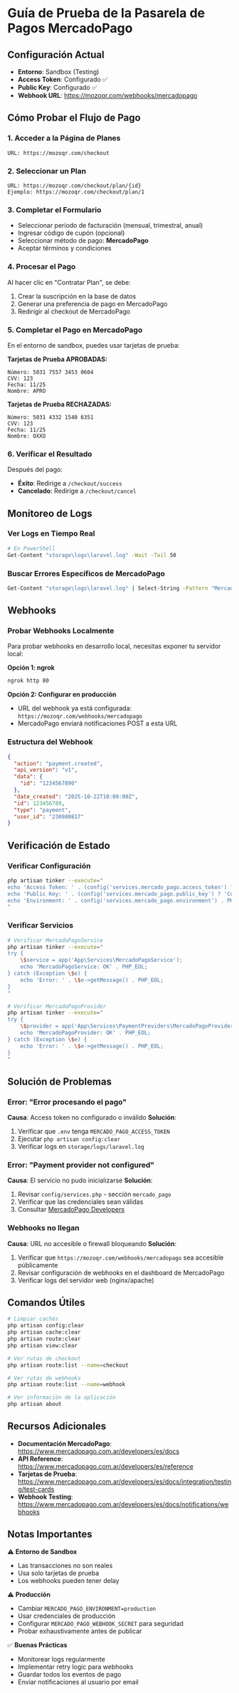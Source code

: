 # Guía de Prueba de la Pasarela de Pagos MercadoPago

## Configuración Actual
- **Entorno**: Sandbox (Testing)
- **Access Token**: Configurado ✅
- **Public Key**: Configurado ✅
- **Webhook URL**: https://mozoqr.com/webhooks/mercadopago

## Cómo Probar el Flujo de Pago

### 1. Acceder a la Página de Planes
```
URL: https://mozoqr.com/checkout
```

### 2. Seleccionar un Plan
```
URL: https://mozoqr.com/checkout/plan/{id}
Ejemplo: https://mozoqr.com/checkout/plan/1
```

### 3. Completar el Formulario
- Seleccionar periodo de facturación (mensual, trimestral, anual)
- Ingresar código de cupón (opcional)
- Seleccionar método de pago: **MercadoPago**
- Aceptar términos y condiciones

### 4. Procesar el Pago
Al hacer clic en "Contratar Plan", se debe:
1. Crear la suscripción en la base de datos
2. Generar una preferencia de pago en MercadoPago
3. Redirigir al checkout de MercadoPago

### 5. Completar el Pago en MercadoPago
En el entorno de sandbox, puedes usar tarjetas de prueba:

**Tarjetas de Prueba APROBADAS:**
```
Número: 5031 7557 3453 0604
CVV: 123
Fecha: 11/25
Nombre: APRO
```

**Tarjetas de Prueba RECHAZADAS:**
```
Número: 5031 4332 1540 6351
CVV: 123
Fecha: 11/25
Nombre: OXXO
```

### 6. Verificar el Resultado
Después del pago:
- **Éxito**: Redirige a `/checkout/success`
- **Cancelado**: Redirige a `/checkout/cancel`

## Monitoreo de Logs

### Ver Logs en Tiempo Real
```bash
# En PowerShell
Get-Content "storage\logs\laravel.log" -Wait -Tail 50
```

### Buscar Errores Específicos de MercadoPago
```bash
Get-Content "storage\logs\laravel.log" | Select-String -Pattern "MercadoPago|checkout" -Context 2,2
```

## Webhooks

### Probar Webhooks Localmente
Para probar webhooks en desarrollo local, necesitas exponer tu servidor local:

**Opción 1: ngrok**
```bash
ngrok http 80
```

**Opción 2: Configurar en producción**
- URL del webhook ya está configurada: `https://mozoqr.com/webhooks/mercadopago`
- MercadoPago enviará notificaciones POST a esta URL

### Estructura del Webhook
```json
{
  "action": "payment.created",
  "api_version": "v1",
  "data": {
    "id": "1234567890"
  },
  "date_created": "2025-10-22T10:00:00Z",
  "id": 123456789,
  "type": "payment",
  "user_id": "230980817"
}
```

## Verificación de Estado

### Verificar Configuración
```bash
php artisan tinker --execute="
echo 'Access Token: ' . (config('services.mercado_pago.access_token') ? 'Configured' : 'NOT Configured') . PHP_EOL;
echo 'Public Key: ' . (config('services.mercado_pago.public_key') ? 'Configured' : 'NOT Configured') . PHP_EOL;
echo 'Environment: ' . config('services.mercado_pago.environment') . PHP_EOL;
"
```

### Verificar Servicios
```bash
# Verificar MercadoPagoService
php artisan tinker --execute="
try {
    \$service = app('App\Services\MercadoPagoService');
    echo 'MercadoPagoService: OK' . PHP_EOL;
} catch (Exception \$e) {
    echo 'Error: ' . \$e->getMessage() . PHP_EOL;
}
"

# Verificar MercadoPagoProvider
php artisan tinker --execute="
try {
    \$provider = app('App\Services\PaymentProviders\MercadoPagoProvider');
    echo 'MercadoPagoProvider: OK' . PHP_EOL;
} catch (Exception \$e) {
    echo 'Error: ' . \$e->getMessage() . PHP_EOL;
}
"
```

## Solución de Problemas

### Error: "Error procesando el pago"
**Causa**: Access token no configurado o inválido
**Solución**:
1. Verificar que `.env` tenga `MERCADO_PAGO_ACCESS_TOKEN`
2. Ejecutar `php artisan config:clear`
3. Verificar logs en `storage/logs/laravel.log`

### Error: "Payment provider not configured"
**Causa**: El servicio no pudo inicializarse
**Solución**:
1. Revisar `config/services.php` - sección `mercado_pago`
2. Verificar que las credenciales sean válidas
3. Consultar [MercadoPago Developers](https://www.mercadopago.com.ar/developers)

### Webhooks no llegan
**Causa**: URL no accesible o firewall bloqueando
**Solución**:
1. Verificar que `https://mozoqr.com/webhooks/mercadopago` sea accesible públicamente
2. Revisar configuración de webhooks en el dashboard de MercadoPago
3. Verificar logs del servidor web (nginx/apache)

## Comandos Útiles

```bash
# Limpiar cachés
php artisan config:clear
php artisan cache:clear
php artisan route:clear
php artisan view:clear

# Ver rutas de checkout
php artisan route:list --name=checkout

# Ver rutas de webhooks
php artisan route:list --name=webhook

# Ver información de la aplicación
php artisan about
```

## Recursos Adicionales

- **Documentación MercadoPago**: https://www.mercadopago.com.ar/developers/es/docs
- **API Reference**: https://www.mercadopago.com.ar/developers/es/reference
- **Tarjetas de Prueba**: https://www.mercadopago.com.ar/developers/es/docs/integration/testing/test-cards
- **Webhook Testing**: https://www.mercadopago.com.ar/developers/es/docs/notifications/webhooks

## Notas Importantes

⚠️ **Entorno de Sandbox**
- Las transacciones no son reales
- Usa solo tarjetas de prueba
- Los webhooks pueden tener delay

⚠️ **Producción**
- Cambiar `MERCADO_PAGO_ENVIRONMENT=production`
- Usar credenciales de producción
- Configurar `MERCADO_PAGO_WEBHOOK_SECRET` para seguridad
- Probar exhaustivamente antes de publicar

✅ **Buenas Prácticas**
- Monitorear logs regularmente
- Implementar retry logic para webhooks
- Guardar todos los eventos de pago
- Enviar notificaciones al usuario por email
